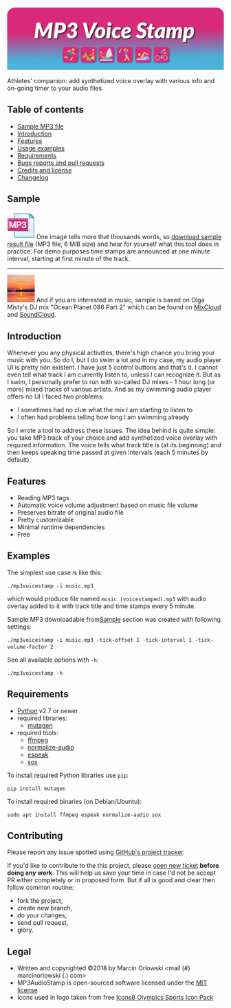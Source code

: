 ![MP3 Voice Stamp Logo](img/logo.png)

 Athletes' companion: add synthetized voice overlay with various info and on-going timer to your audio files

## Table of contents ##

 * [Sample MP3 file](#sample)
 * [Introduction](#introduction)
 * [Features](#features)
 * [Usage examples](#examples)
 * [Requirements](#requirements)
 * [Bugs reports and pull requests](#contributing)
 * [Credits and license](#legal)
 * [Changelog](CHANGES.md)


## Sample ##

 ![Sample MP3](img/music.png) One image tells more that thousands words, so [download sample result file](sample/mp3voicestamp-demo.mp3)
 (MP3 file, 6 MiB size) and hear for yourself what this tool does in practice. For demo purposes time stamps are 
 announced at one minute interval, starting at first minute of the track.

----

 ![OceanPlanet Cover](img/oceanplanet.jpg)
 And if you are interested in music, sample is based on Olga Misty's DJ mix "Ocean Planet 086 Part 2" which can be found on 
 [MixCloud](https://www.mixcloud.com/olgamisty/olga-misty-ocean-planet-086-part-2-aug-06-2018-on-proton-radio/) and
 [SoundCloud](https://soundcloud.com/olga_misty/olga-misty-ocean-planet-086-part-2-aug-06-2018-on-proton-radio).


## Introduction ##
 
 Whenever you any physical activities, there's high chance you bring your music with you. So do I, but I do swim 
 a lot and in my case, my audio player UI is pretty non existent. I have just 5 control buttons and that's it.
 I cannot even tell what track I am currently listen to, unless I can recognize it. But as I swim, I personally
 prefer to run with so-called DJ mixes - 1 hour long (or more) mixed tracks of various artists. And as my swimming
 audio player offers no UI I faced two problems:
 
 * I sometimes had no clue what the mix I am starting to listen to
 * I often had problems telling how long I am swimming already
 
 So I wrote a tool to address these issues. The idea behind is quite simple: you take MP3 track of your choice
 and add synthetized voice overlay with required information. The voice tells what track title is (at its beginning)
 and then keeps speaking time passed at given intervals (each 5 minutes by default).


## Features ##

 * Reading MP3 tags
 * Automatic voice volume adjustment based on music file volume
 * Preserves bitrate of original audio file
 * Pretty customizable
 * Minimal runtime dependencies
 * Free


## Examples ##
 
 The simplest use case is like this:

    ./mp3voicestamp -i music.mp3

 which would produce file named `music (voicestamped).mp3` with audio overlay added to it with track title
 and time stamps every 5 minute.  
 
 Sample MP3 downloadable from[Sample](#sample) section was created with following settings:
 
    ./mp3voicestamp -i music.mp3 -tick-offset 1 -tick-interval 1 -tick-volume-factor 2

 See all available options with `-h`:
 
    ./mp3voicestamp -h   
 

## Requirements ##

 * [Python](https://www.python.org/) v2.7 or newer
 * required libraries:
   * [mutagen](https://github.com/quodlibet/mutagen/)
 * required tools:
   * [ffmpeg](https://www.ffmpeg.org/)
   * [normalize-audio](http://normalize.nongnu.org/)
   * [espeak](http://espeak.sourceforge.net/)
   * [sox](http://sox.sourceforge.net/)


 To install required Python libraries use `pip`:

    pip install mutagen

 To install required binaries (on Debian/Ubuntu):

    sudo apt install ffmpeg espeak normalize-audio sox


## Contributing ##

 Please report any issue spotted using [GitHub's project tracker](https://github.com/MarcinOrlowski/mp3voicestamp/issues).

 If you'd like to contribute to the this project, please [open new ticket](https://github.com/MarcinOrlowski/mp3voicestamp/issues)
 **before doing any work**. This will help us save your time in case I'd not be accept PR either completely or in proposed form.
 But if all is good and clear then follow common routine:

 * fork the project,
 * create new branch,
 * do your changes,
 * send pull request,
 * glory.
 

## Legal ##

 * Written and copyrighted &copy;2018 by Marcin Orlowski <mail (#) marcinorlowski (.) com>
 * MP3AudioStamp is open-sourced software licensed under the [MIT license](http://opensource.org/licenses/MIT)
 * Icons used in logo taken from free [Icons8 Olympics Sports Icon Pack](https://icons8.com/free-icons/olympics_sports)


